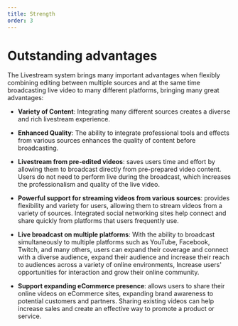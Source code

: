 ```yaml
---
title: Strength
order: 3
---
```


# Outstanding advantages

The Livestream system brings many important advantages when flexibly combining editing between multiple sources and at the same time broadcasting live video to many different platforms, bringing many great advantages:

- **Variety of Content**: Integrating many different sources creates a diverse and rich livestream experience.

- **Enhanced Quality**: The ability to integrate professional tools and effects from various sources enhances the quality of content before broadcasting.

- **Livestream from pre-edited videos**: saves users time and effort by allowing them to broadcast directly from pre-prepared video content.
  Users do not need to perform live during the broadcast, which increases the professionalism and quality of the live video.

- **Powerful support for streaming videos from various sources**: provides flexibility and variety for users, allowing them to stream videos from a variety of sources.
  Integrated social networking sites help connect and share quickly from platforms that users frequently use.

- **Live broadcast on multiple platforms**: With the ability to broadcast simultaneously to multiple platforms such as YouTube, Facebook, Twitch, and many others, users can expand their coverage and connect with a diverse audience, expand their audience and increase their reach to audiences across a variety of online environments,  Increase users' opportunities for interaction and grow their online community.

- **Support expanding eCommerce presence**: allows users to share their online videos on eCommerce sites, expanding brand awareness to potential customers and partners. Sharing existing videos can help increase sales and create an effective way to promote a product or service.
